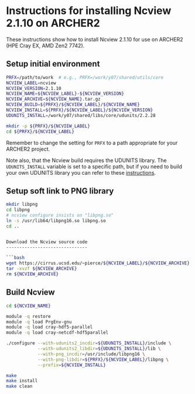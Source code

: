 Instructions for installing Ncview 2.1.10 on ARCHER2
====================================================

These instructions show how to install Ncview 2.1.10 for use on ARCHER2 (HPE Cray EX, AMD Zen2 7742).


Setup initial environment
-------------------------

```bash
PRFX=/path/to/work  # e.g., PRFX=/work/y07/shared/utils/core
NCVIEW_LABEL=ncview
NCVIEW_VERSION=2.1.10
NCVIEW_NAME=${NCVIEW_LABEL}-${NCVIEW_VERSION}
NCVIEW_ARCHIVE=${NCVIEW_NAME}.tar.gz
NCVIEW_BUILD=${PRFX}/${NCVIEW_LABEL}/${NCVIEW_NAME}
NCVIEW_INSTALL=${PRFX}/${NCVIEW_LABEL}/${NCVIEW_VERSION}
UDUNITS_INSTALL=/work/y07/shared/libs/core/udunits/2.2.28

mkdir -p ${PRFX}/${NCVIEW_LABEL}
cd ${PRFX}/${NCVIEW_LABEL}
```

Remember to change the setting for `PRFX` to a path appropriate for your ARCHER2 project.

Note also, that the Ncview build requires the UDUNITS library. The `UDUNITS_INSTALL` variable
is set to a specific path, but if you need to build your own UDUNITS library you can refer to
these [instructions](../../libs/udunits/build_udunits_2.2.28_archer2.md).


Setup soft link to PNG library
------------------------------

```bash
mkdir libpng
cd libpng
# ncview configure insists on "libpng.so"
ln -s /usr/lib64/libpng16.so libpng.so
cd ..


Download the Ncview source code
-------------------------------

```bash
wget https://cirrus.ucsd.edu/~pierce/${NCVIEW_LABEL}/${NCVIEW_ARCHIVE}
tar -xvzf ${NCVIEW_ARCHIVE}
rm ${NCVIEW_ARCHIVE}
```


Build Ncview
------------

```bash
cd ${NCVIEW_NAME}

module -q restore
module -q load PrgEnv-gnu
module -q load cray-hdf5-parallel
module -q load cray-netcdf-hdf5parallel

./configure --with-udunits2_incdir=${UDUNITS_INSTALL}/include \
            --with-udunits2_libdir=${UDUNITS_INSTALL}/lib \
            --with-png_incdir=/usr/include/libpng16 \
            --with-png-libdir=${PRFX}/${NCVIEW_LABEL}/libpng \
            --prefix=${NCVIEW_INSTALL}

make
make install
make clean
```
